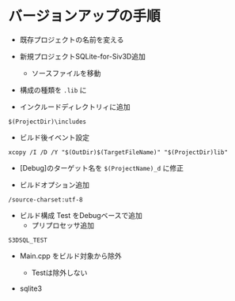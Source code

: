 # バージョンアップの手順


- 既存プロジェクトの名前を変える
- 新規プロジェクトSQLite-for-Siv3D追加
  - ソースファイルを移動

- 構成の種類を `.lib` に
- インクルードディレクトリィに追加
```
$(ProjectDir)\includes
```

- ビルド後イベント設定
```
xcopy /I /D /Y "$(OutDir)$(TargetFileName)" "$(ProjectDir)lib"
```
- [Debug]のターゲット名を `$(ProjectName)_d` に修正

- ビルドオプション追加
```
/source-charset:utf-8 
```

- ビルド構成 Test をDebugベースで追加
  - プリプロセッサ追加
```
S3DSQL_TEST
```

- Main.cpp をビルド対象から除外
  - Testは除外しない

- sqlite3
